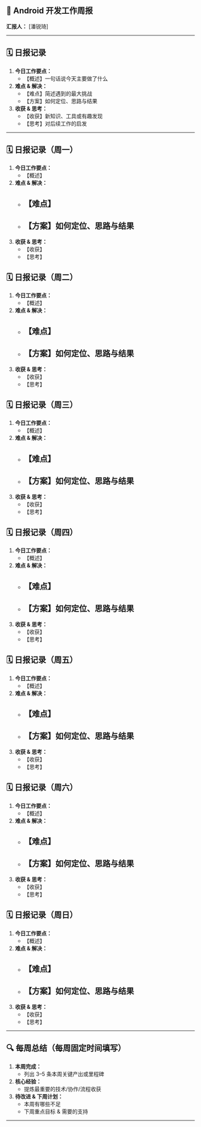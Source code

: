 ## 📅 Android 开发工作周报

**汇报人：** [潘锐琦]  

---

## 🗓 日报记录

1. **今日工作要点：**  
   - 【概述】一句话说今天主要做了什么  
2. **难点 & 解决：**  
   - 【难点】简述遇到的最大挑战  
   - 【方案】如何定位、思路与结果  
3. **收获 & 思考：**  
   - 【收获】新知识、工具或有趣发现  
   - 【思考】对后续工作的启发

---

## 🗓 日报记录（周一）

1. **今日工作要点：**  
   - 【概述】
2. **难点 & 解决：**  
   - 【难点】
     - 
   - 【方案】如何定位、思路与结果  
     - 
3. **收获 & 思考：**  
   - 【收获】
   - 【思考】

## 🗓 日报记录（周二）

1. **今日工作要点：**  
   - 【概述】
2. **难点 & 解决：**  
   - 【难点】
     - 
   - 【方案】如何定位、思路与结果  
     - 
3. **收获 & 思考：**  
   - 【收获】
   - 【思考】

## 🗓 日报记录（周三）

1. **今日工作要点：**  
   - 【概述】
2. **难点 & 解决：**  
   - 【难点】
     - 
   - 【方案】如何定位、思路与结果  
     - 
3. **收获 & 思考：**  
   - 【收获】
   - 【思考】

## 🗓 日报记录（周四）

1. **今日工作要点：**  
   - 【概述】
2. **难点 & 解决：**  
   - 【难点】
     - 
   - 【方案】如何定位、思路与结果  
     - 
3. **收获 & 思考：**  
   - 【收获】
   - 【思考】

## 🗓 日报记录（周五）

1. **今日工作要点：**  
   - 【概述】
2. **难点 & 解决：**  
   - 【难点】
     - 
   - 【方案】如何定位、思路与结果  
     - 
3. **收获 & 思考：**  
   - 【收获】
   - 【思考】

## 🗓 日报记录（周六）

1. **今日工作要点：**  
   - 【概述】
2. **难点 & 解决：**  
   - 【难点】
     - 
   - 【方案】如何定位、思路与结果  
     - 
3. **收获 & 思考：**  
   - 【收获】
   - 【思考】

## 🗓 日报记录（周日）

1. **今日工作要点：**  
   - 【概述】
2. **难点 & 解决：**  
   - 【难点】
     - 
   - 【方案】如何定位、思路与结果  
     - 
3. **收获 & 思考：**  
   - 【收获】
   - 【思考】

---

## 🔍 每周总结（每周固定时间填写）

1. **本周完成：**  
   - 列出 3–5 条本周关键产出或里程碑  
2. **核心经验：**  
   - 提炼最重要的技术/协作/流程收获  
3. **待改进 & 下周计划：**  
   - 本周有哪些不足  
   - 下周重点目标 & 需要的支持

---